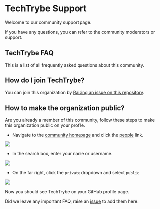 <!-- Add badges -->
# TechTrybe Support

Welcome to our community support page.

If you have any questions, you can refer to the community moderators or support.

## TechTrybe FAQ

This is a list of all frequently asked questions about this community.

## How do I join TechTrybe?

You can join this organization by <a href="https://github.com/techtrybe/support/issues/new?assignees=&labels=i+want+to+join+the+community&template=invitation.yml&title=Please+invite+me+to+join+TechTrybe">Raising an issue on this repository</a>.

## How to make the organization public?

Are you already a member of this community, follow these steps to make this organization public on your profile.

- Navigate to the <a href="https://github.com/TechTrybe">community homepage</a> and click the <a href="https://github.com/orgs/TechTrybe/people">people</a> link.

<img src="https://user-images.githubusercontent.com/62628408/149668652-2af0cb09-df03-4fdb-94b1-8d9aac0d27bb.png">


- In the search box, enter your name or username.

<img src="https://user-images.githubusercontent.com/62628408/149668677-7b71fb2c-8099-46d5-b265-8807e9ff33ae.png">

- On the far right, click the `private` dropdown and select `public`

<img src="https://user-images.githubusercontent.com/62628408/149668690-bcf7494c-817c-4cbe-9a7e-58dc37c6262e.png">

Now you should see TechTrybe on your GitHub profile page.

Did we leave any important FAQ, raise an [issue](https://github.com/techtrybe/support/issues/new/choose) to add them here.
